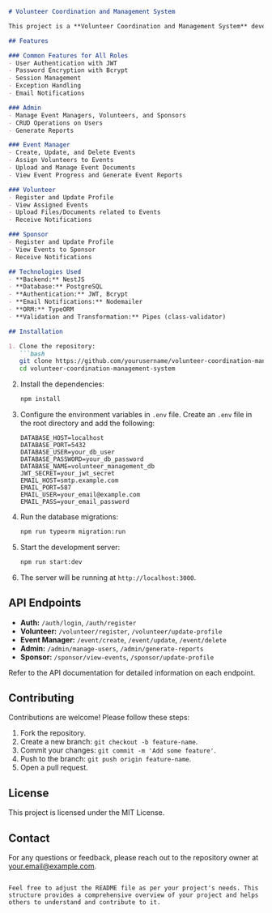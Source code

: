 ```markdown
# Volunteer Coordination and Management System

This project is a **Volunteer Coordination and Management System** developed using **NestJS** and **PostgreSQL**. It provides role-based access for four user roles: **Admin**, **Event Manager**, **Volunteer**, and **Sponsor**. Each role has its own set of functionalities managed through REST APIs.

## Features

### Common Features for All Roles
- User Authentication with JWT
- Password Encryption with Bcrypt
- Session Management
- Exception Handling
- Email Notifications

### Admin
- Manage Event Managers, Volunteers, and Sponsors
- CRUD Operations on Users
- Generate Reports

### Event Manager
- Create, Update, and Delete Events
- Assign Volunteers to Events
- Upload and Manage Event Documents
- View Event Progress and Generate Event Reports

### Volunteer
- Register and Update Profile
- View Assigned Events
- Upload Files/Documents related to Events
- Receive Notifications

### Sponsor
- Register and Update Profile
- View Events to Sponsor
- Receive Notifications

## Technologies Used
- **Backend:** NestJS
- **Database:** PostgreSQL
- **Authentication:** JWT, Bcrypt
- **Email Notifications:** Nodemailer
- **ORM:** TypeORM
- **Validation and Transformation:** Pipes (class-validator)

## Installation

1. Clone the repository:
   ```bash
   git clone https://github.com/yourusername/volunteer-coordination-management-system.git
   cd volunteer-coordination-management-system
   ```

2. Install the dependencies:
   ```bash
   npm install
   ```

3. Configure the environment variables in `.env` file. Create an `.env` file in the root directory and add the following:
   ```
   DATABASE_HOST=localhost
   DATABASE_PORT=5432
   DATABASE_USER=your_db_user
   DATABASE_PASSWORD=your_db_password
   DATABASE_NAME=volunteer_management_db
   JWT_SECRET=your_jwt_secret
   EMAIL_HOST=smtp.example.com
   EMAIL_PORT=587
   EMAIL_USER=your_email@example.com
   EMAIL_PASS=your_email_password
   ```

4. Run the database migrations:
   ```bash
   npm run typeorm migration:run
   ```

5. Start the development server:
   ```bash
   npm run start:dev
   ```

6. The server will be running at `http://localhost:3000`.

## API Endpoints

- **Auth:** `/auth/login`, `/auth/register`
- **Volunteer:** `/volunteer/register`, `/volunteer/update-profile`
- **Event Manager:** `/event/create`, `/event/update`, `/event/delete`
- **Admin:** `/admin/manage-users`, `/admin/generate-reports`
- **Sponsor:** `/sponsor/view-events`, `/sponsor/update-profile`

Refer to the API documentation for detailed information on each endpoint.

## Contributing

Contributions are welcome! Please follow these steps:

1. Fork the repository.
2. Create a new branch: `git checkout -b feature-name`.
3. Commit your changes: `git commit -m 'Add some feature'`.
4. Push to the branch: `git push origin feature-name`.
5. Open a pull request.

## License

This project is licensed under the MIT License.

## Contact

For any questions or feedback, please reach out to the repository owner at [your.email@example.com](mailto:your.email@example.com).
```

Feel free to adjust the README file as per your project's needs. This structure provides a comprehensive overview of your project and helps others to understand and contribute to it.
